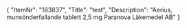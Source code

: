 {
  "ItemNr": "183837",
  "Title": "test",
  "Description": "Aerius, munsönderfallande tablett 2,5 mg Paranova Läkemedel AB"
}